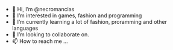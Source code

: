 - 👋 Hi, I’m @necromancias
- 👀 I’m interested in games, fashion and programming
- 🌱 I’m currently learning a lot of fashion, proramming and other languages
- 💞️ I’m looking to collaborate on.
- 📫 How to reach me ...

<!---
necromancias/necromancias is a ✨ special ✨ repository because its `README.md` (this file) appears on your GitHub profile.
You can click the Preview link to take a look at your changes.
--->
